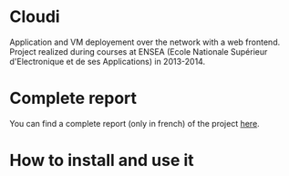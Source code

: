 Cloudi
============
Application and VM deployement over the network with a web frontend.  
Project realized during courses at ENSEA (Ecole Nationale Supérieur d'Electronique et de ses Applications) in 2013-2014.

# Complete report
You can find a complete report (only in french) of the project [here](cloudi.md).  

# How to install and use it 